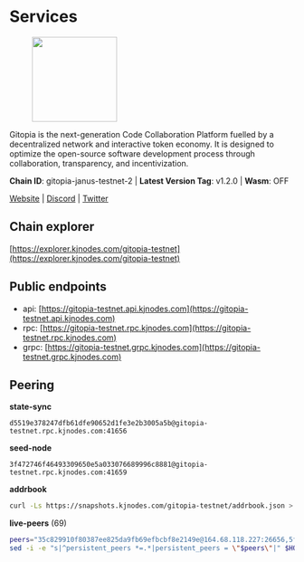 # Services

<figure><img src="https://raw.githubusercontent.com/kj89/testnet_manuals/main/pingpub/logos/gitopia.png" width="150" alt=""><figcaption></figcaption></figure>

Gitopia is the next-generation Code Collaboration Platform fuelled by  a decentralized network and interactive token economy. It is designed  to optimize the open-source software development process through  collaboration, transparency, and incentivization.

**Chain ID**: gitopia-janus-testnet-2 | **Latest Version Tag**: v1.2.0 | **Wasm**: OFF

[Website](https://gitopia.com/) | [Discord](https://discord.gg/hFTXCGNYDZ) | [Twitter](https://twitter.com/gitopiaDAO)




## Chain explorer
[https://explorer.kjnodes.com/gitopia-testnet](https://explorer.kjnodes.com/gitopia-testnet)

## Public endpoints

* api: [https://gitopia-testnet.api.kjnodes.com](https://gitopia-testnet.api.kjnodes.com)
* rpc: [https://gitopia-testnet.rpc.kjnodes.com](https://gitopia-testnet.rpc.kjnodes.com)
* grpc: [https://gitopia-testnet.grpc.kjnodes.com](https://gitopia-testnet.grpc.kjnodes.com)

## Peering

**state-sync**

```text
d5519e378247dfb61dfe90652d1fe3e2b3005a5b@gitopia-testnet.rpc.kjnodes.com:41656
```

**seed-node**

```text
3f472746f46493309650e5a033076689996c8881@gitopia-testnet.rpc.kjnodes.com:41659
```

**addrbook**
```bash
curl -Ls https://snapshots.kjnodes.com/gitopia-testnet/addrbook.json > $HOME/.gitopia/config/addrbook.json
```

**live-peers** (69)
```bash
peers="35c829910f80387ee825da9fb69efbcbf8e2149e@164.68.118.227:26656,5fa476e097bc0af605581b5fb905b10707c5762d@84.46.247.123:26656,1983d3cbcbc281232b5946ba9a2487e8f6976817@149.102.148.141:26656,15bb9edc16710d321163e7ef8b9a44959dd7e657@65.108.126.46:30656,9c265cb98c21d6748822ca2bed0accacdd8449db@38.242.205.25:26656,eccdf1d5bf33bc1733838562b4d4a4a45869c3a8@135.181.183.93:41656,b443841c75ff451db6ca3c58c253db543dc86b68@185.244.181.103:26656,f0a82f850a0da74c32836b125a52bdfd9a78fdd7@65.108.105.48:11356,d5519e378247dfb61dfe90652d1fe3e2b3005a5b@65.109.68.190:41656,5c58d5c43b0a93a28da0cd528af7921567a43921@146.190.34.12:41656,ffb4f7d43d6449c292d4e60c8a48eb3d31c39691@38.242.139.100:656,4cd60a4dd4211d38d948a86a614f1fd8d3d274eb@75.119.153.139:656,481189b7e246f6c824a969482446c49abbfe76b8@161.97.172.147:26656,5b1c25f4dff541f77f1532c457f73ca7ee2e4c18@194.163.170.225:26656,458a98d6293064bdf3d6f86e0e2aa87bbb450f07@75.119.144.48:656,ac606e28c081c679dc23d9a94c29842be8f8b1f1@45.85.249.133:656,9bb344d83fc1fafc4bce6b8e4a95b82f37ac4f31@82.208.20.136:26656,0d9ac8fe7f638dab077fcc448061685f168c0600@146.190.57.222:26656,200b0594c8bfd86c1fc2a5b5c72e266139f3b193@62.171.140.239:26656,292c099fc654a1331d3b62a1b939f867b62ef434@45.85.147.242:656,4ceba74efb843cf10926a9ec757e4e2081d71e92@207.244.226.183:656,91bf3eb973595dd4621ccf5853e5ac78c48058da@194.163.180.77:656,399d4e19186577b04c23296c4f7ecc53e61080cb@34.142.184.61:26656,53b421af01f3260e949d6a9c2dc09e3b1dbf9fb6@109.205.181.30:41656,5ffdc1788f68df5e8163d9bd0d71a4c4d3dec2e9@81.0.220.21:26656,ea53a3f77fe373f47be4e77fd5f9ff526dfaec33@51.79.143.46:41656,c03e9f152bb1becc54d4424d02249135d39be09f@81.0.218.106:41656,3b7845f8c8361c2f2de742473cd891c6e8cdeabf@83.171.249.159:656,9863c8928e26bd2528d5cac71c34548e57611570@81.0.218.37:41656,98bdfc67810bf7ac8f5c45b2c677b4bf199eb42e@185.193.67.65:41656,5c2a752c9b1952dbed075c56c600c3a79b58c395@195.3.220.140:27036,1c14a50a931cdf437c1a28bc00565d69950b6c6b@135.181.205.220:36656,4ec16520a171af24269ddb7aa57f555a455bc76d@95.111.247.144:26656,de5ad8914c55b02f4402fdd114bd8dc33d67f539@24.199.111.244:26656,73de34b1d08fdd58b5a5c0ec6d2560310c1ebe90@38.242.151.86:26656,ee812a11525cf7e2de4bd63e66aed8b8de337902@38.242.235.199:41656,61c85d47e1dd86d5a5849450b849078d4d13184b@85.239.244.123:26656,fea7c372588898f7ea3a04373c52a30712b3c279@185.239.209.56:656,95fbdc6d62be17db6688222b15b57d3e795ed07a@167.86.84.102:656,c19da021d6bbdeccdd03453a021d7171e6e299d5@173.249.14.30:656,407eb21b784f1dc4e9902cb812b65eec760c6a19@185.193.66.67:656,e647d6ff3536a46c25f19957a672573f831b60f1@38.242.154.155:26656,93c4c73375b5f52020e7e7bd3f901ee28f07e6b7@109.123.243.66:41656,c820e754c56b5455d64ab7685730c44a936d0833@154.38.165.129:26656,b6651c7b043ef4bdccd7906b0f06de2bbdfe8a60@193.46.243.75:26656,f6302399ae8a38a6c923216f30135393915713f6@185.245.183.162:26656,63381c5528ed8ca93f9ba31008a9630d21b29a97@142.132.152.46:46656,082e95b5d5351e68dcfb24dff802f9064cfd5a4c@65.109.92.241:51056,4e0e57bcac8aa2bc3188d5b7845eeee61a61f3f0@194.163.170.165:26656,5c74fe6868cda2003926c0a6299c9cebec5c4d1a@65.21.239.60:41656,2f0484f05aa2d58d91aa21ea7cb9ce81c2e207ea@85.239.240.187:26656,38f4e436b28b05850fa9b67cadf0700123cec094@45.10.154.166:26656,0c31077af45cb4f0424e58c91b0a917c36a90fd9@65.108.195.235:16656,2236a75a7557d8633d06ac6f036c1b47c1fd1598@149.102.158.166:41656,32e284dedd180ff16bade8f0c7ed584c9af2a9a3@46.0.228.128:26656,ba614c2b5beae6df39a4310043294ffde60e8e8d@45.85.250.147:26656,1f85f6f8025f7bb61776a5cbc669bfc9e62e281b@38.242.228.255:26656,007d2419fea80aee707d009af0153f5105c53379@38.242.139.164:656,7d819fa869f7c5b42c2c7a9538e1a9e7a52cfdee@65.108.226.26:24656,615b82e2721e06770a71ac3a0328d0e4f0eea0de@81.0.246.222:656,8e9c65f65157cd5540e94335ae068c4040cf9b3b@83.171.249.165:656,0eb70bf5e2403694109f9bba184570074c2dfdd5@38.242.235.255:26656,e511a5b55979b7d630f016e2b15b513690fd3e33@185.239.209.124:656,7a94906323c0e2b928196f9f51348c1444306970@109.205.180.53:26656,5c2c2b27e1824097d4f5dc7a581a8d615923e76f@185.252.235.110:41656,f02418fe9a81006010226690c15fee979a7147e6@185.239.208.143:26656,bbc6a1e115185d5bffcbbf5520dca1c3d626e599@109.123.255.50:26656,36bd596e06d4a372a2696f4844ee91b3226d8ef2@165.232.148.19:26656,374da78901e59810277fc35482bce6e30953f488@80.79.6.155:41656"
sed -i -e "s|^persistent_peers *=.*|persistent_peers = \"$peers\"|" $HOME/.gitopia/config/config.toml
```
